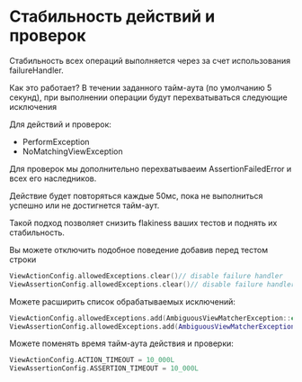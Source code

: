 # Стабильность действий и проверок

Стабильность всех операций выполняется через за счет использования failureHandler.

Как это работает? В течении заданного тайм-аута (по умолчанию 5 секунд), при выполнении операции будут перехватываться следующие исключения

Для действий и проверок:
- PerformException
- NoMatchingViewException

Для проверок мы дополнительно перехватываеим AssertionFailedError и всех его наследников.

Действие будет повторяться каждые 50мс, пока не выполниться успешно или не достигнется тайм-аут.

Такой подход позволяет снизить flakiness ваших тестов и поднять их стабильность.

Вы можете отключить подобное поведение добавив перед тестом строки
```kotlin
ViewActionConfig.allowedExceptions.clear()// disable failure handler
ViewAssertionConfig.allowedExceptions.clear()// disable failure handler
```
Можете расширить список обрабатываемых исключений:
```kotlin
ViewActionConfig.allowedExceptions.add(AmbiguousViewMatcherException::class.java)
ViewAssertionConfig.allowedExceptions.add(AmbiguousViewMatcherException::class.java)
```
Можете поменять время тайм-аута действия и проверки:
```kotlin
ViewActionConfig.ACTION_TIMEOUT = 10_000L
ViewAssertionConfig.ASSERTION_TIMEOUT = 10_000L
```